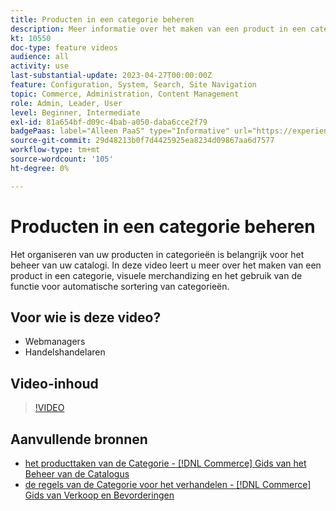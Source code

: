 ```yaml
---
title: Producten in een categorie beheren
description: Meer informatie over het maken van een product in een categorie, visuele merchandizing en het gebruik van de functie voor automatische sortering van categorieën.
kt: 10550
doc-type: feature videos
audience: all
activity: use
last-substantial-update: 2023-04-27T00:00:00Z
feature: Configuration, System, Search, Site Navigation
topic: Commerce, Administration, Content Management
role: Admin, Leader, User
level: Beginner, Intermediate
exl-id: 81a654bf-d09c-4bab-a050-daba6cce2f79
badgePaas: label="Alleen PaaS" type="Informative" url="https://experienceleague.adobe.com/en/docs/commerce/user-guides/product-solutions" tooltip="Is alleen van toepassing op Adobe Commerce op Cloud-projecten (door Adobe beheerde PaaS-infrastructuur) en op projecten in het veld."
source-git-commit: 29d48213b0f7d4425925ea8234d09867aa6d7577
workflow-type: tm+mt
source-wordcount: '105'
ht-degree: 0%

---
```


# Producten in een categorie beheren

Het organiseren van uw producten in categorieën is belangrijk voor het beheer van uw catalogi. In deze video leert u meer over het maken van een product in een categorie, visuele merchandizing en het gebruik van de functie voor automatische sortering van categorieën.

## Voor wie is deze video?

- Webmanagers
- Handelshandelaren

## Video-inhoud

>[!VIDEO](https://video.tv.adobe.com/v/343747?quality=12&learn=on)

## Aanvullende bronnen

- [ het producttaken van de Categorie -  [!DNL Commerce]  Gids van het Beheer van de Catalogus ](https://experienceleague.adobe.com/docs/commerce-admin/catalog/categories/products-in-category/categories-product-assignments.html)
- [ de regels van de Categorie voor het verhandelen -  [!DNL Commerce]  Gids van Verkoop en Bevorderingen ](https://experienceleague.adobe.com/docs/commerce-admin/marketing/merchandising/visual-merch/category-product-rules.html)
